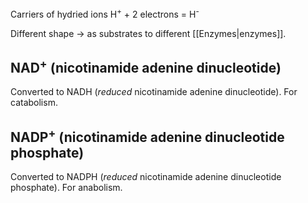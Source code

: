 Carriers of hydried ions
H<sup>+</sup> + 2 electrons = H<sup>-</sup>

Different shape -> as substrates to different [[Enzymes|enzymes]].

## NAD<sup>+</sup> (nicotinamide adenine dinucleotide)
Converted to NADH (<i>reduced</i> nicotinamide adenine dinucleotide).
For catabolism.

## NADP<sup>+</sup> (nicotinamide adenine dinucleotide phosphate)
Converted to NADPH (<i>reduced</i> nicotinamide adenine dinucleotide phosphate).
For anabolism.